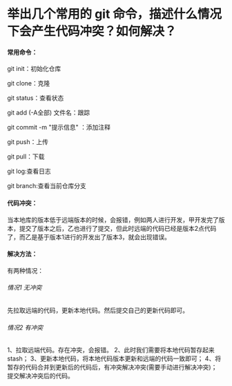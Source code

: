 # 举出几个常用的 git 命令，描述什么情况下会产生代码冲突？如何解决？



#### 常用命令：

git init：初始化仓库

git clone：克隆

git status：查看状态

git add (-A全部) 文件名：跟踪

git commit -m "提示信息" ：添加注释

git push：上传

git pull：下载

git log:查看日志

git branch:查看当前仓库分支



#### 代码冲突：

当本地库的版本低于远端版本的时候，会报错，例如两人进行开发，甲开发完了版本，提交了版本之后，乙也进行了提交，但此时远端的代码已经是版本2点代码了，而乙是基于版本1进行的开发出了版本3，就会出现错误。



#### 解决方法：

有两种情况：

###### 情况1 无冲突


先拉取远端的代码，更新本地代码。然后提交自己的更新代码即可。

###### 情况2 有冲突

1、拉取远端代码。存在冲突，会报错。
2、此时我们需要将本地代码暂存起来 stash；
3、更新本地代码，将本地代码版本更新和远端的代码一致即可；
4、将暂存的代码合并到更新后的代码后，有冲突解决冲突(需要手动进行解决冲突)；
提交解决冲突后的代码。

